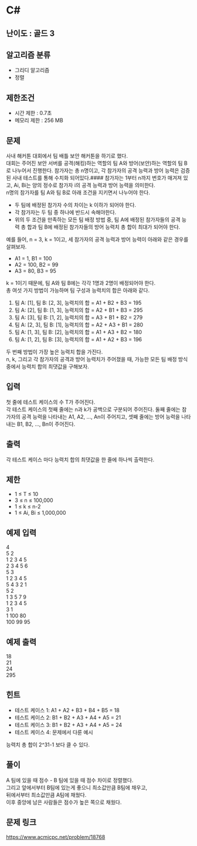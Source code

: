# C#

## 난이도 : 골드 3

## 알고리즘 분류
  - 그리디 알고리즘
  - 정렬

## 제한조건
  - 시간 제한 : 0.7초
  - 메모리 제한 : 256 MB

## 문제
사내 해커톤 대회에서 팀 배틀 보안 해커톤을 하기로 했다.<br/>
대회는 주어진 보안 서버를 공격(해킹)하는 역할의 팀 A와 방어(보안)하는 역할의 팀 B로 나누어서 진행한다. 참가자는 총 n명이고, 각 참가자의 공격 능력과 방어 능력은 검증된 사내 테스트를 통해 수치화 되어있다.#### 참가자는 1부터 n까지 번호가 매겨져 있고, Ai, Bi는 양의 정수로 참가자 i의 공격 능력과 방어 능력을 의미한다.<br/>
n명의 참가자를 팀 A와 팀 B로 아래 조건을 지키면서 나누어야 한다.<br/>
  - 두 팀에 배정된 참가자 수의 차이는 k 이하가 되어야 한다.
  - 각 참가자는 두 팀 중 하나에 반드시 속해야한다.
  - 위의 두 조건을 만족하는 모든 팀 배정 방법 중, 팀 A에 배정된 참가자들의 공격 능력 총 합과 팀 B에 배정된 참가자들의 방어 능력치 총 합이 최대가 되어야 한다.

예를 들어, n = 3, k = 1이고, 세 참가자의 공격 능력과 방어 능력이 아래와 같은 경우를 살펴보자.<br/>
  - A1 = 1, B1 = 100
  - A2 = 100, B2 = 99
  - A3 = 80, B3 = 95

k = 1이기 때문에, 팀 A와 팀 B에는 각각 1명과 2명이 배정되어야 한다.<br/>
총 여섯 가지 방법이 가능하며 팀 구성과 능력치의 합은 아래와 같다.<br/>
  1. 팀 A: [1], 팀 B: [2, 3], 능력치의 합 = A1 + B2 + B3 = 195
  2. 팀 A: [2], 팀 B: [1, 3], 능력치의 합 = A2 + B1 + B3 = 295
  3. 팀 A: [3], 팀 B: [1, 2], 능력치의 합 = A3 + B1 + B2 = 279
  4. 팀 A: [2, 3], 팀 B: [1], 능력치의 합 = A2 + A3 + B1 = 280
  5. 팀 A: [1, 3], 팀 B: [2], 능력치의 합 = A1 + A3 + B2 = 180
  6. 팀 A: [1, 2], 팀 B: [3], 능력치의 합 = A1 + A2 + B3 = 196

두 번째 방법이 가장 높은 능력치 합을 가진다.<br/>
n, k, 그리고 각 참가자의 공격과 방어 능력치가 주어졌을 때, 가능한 모든 팀 배정 방식 중에서 능력치 합의 최댓값을 구해보자.<br/>

## 입력
첫 줄에 테스트 케이스의 수 T가 주어진다.<br/>
각 테스트 케이스의 첫째 줄에는 n과 k가 공백으로 구분되어 주어진다. 둘째 줄에는 참가자의 공격 능력을 나타내는 A1, A2, ..., An이 주어지고, 셋째 줄에는 방어 능력을 나타내는 B1, B2, ..., Bn이 주어진다.<br/>

## 출력
각 테스트 케이스 마다 능력치 합의 최댓값을 한 줄에 하나씩 출력한다.<br/>

## 제한
  - 1 ≤ T ≤ 10
  - 3 ≤ n ≤ 100,000
  - 1 ≤ k ≤ n-2
  - 1 ≤ Ai, Bi ≤ 1,000,000

## 예제 입력
4<br/>
5 2<br/>
1 2 3 4 5<br/>
2 3 4 5 6<br/>
5 3<br/>
1 2 3 4 5<br/>
5 4 3 2 1<br/>
5 2<br/>
1 3 5 7 9<br/>
1 2 3 4 5<br/>
3 1<br/>
1 100 80<br/>
100 99 95<br/>

## 예제 출력
18<br/>
21<br/>
24<br/>
295<br/>

## 힌트
  - 테스트 케이스 1: A1 + A2 + B3 + B4 + B5 = 18
  - 테스트 케이스 2: B1 + B2 + A3 + A4 + A5 = 21
  - 테스트 케이스 3: B1 + B2 + A3 + A4 + A5 = 24
  - 테스트 케이스 4: 문제에서 다룬 예시

능력치 총 합이 2^31-1 보다 클 수 있다.<br/>

## 풀이
A 팀에 있을 때 점수 - B 팀에 있을 때 점수 차이로 정렬했다.<br/>
그리고 앞에서부터 B팀에 있는게 좋으니 최소값만큼 B팀에 채우고,<br/>
뒤에서부터 최소값만큼 A팀에 채웠다.<br/>
이후 중앙에 남은 사람들은 점수가 높은 쪽으로 채웠다.<br/>

## 문제 링크
https://www.acmicpc.net/problem/18768